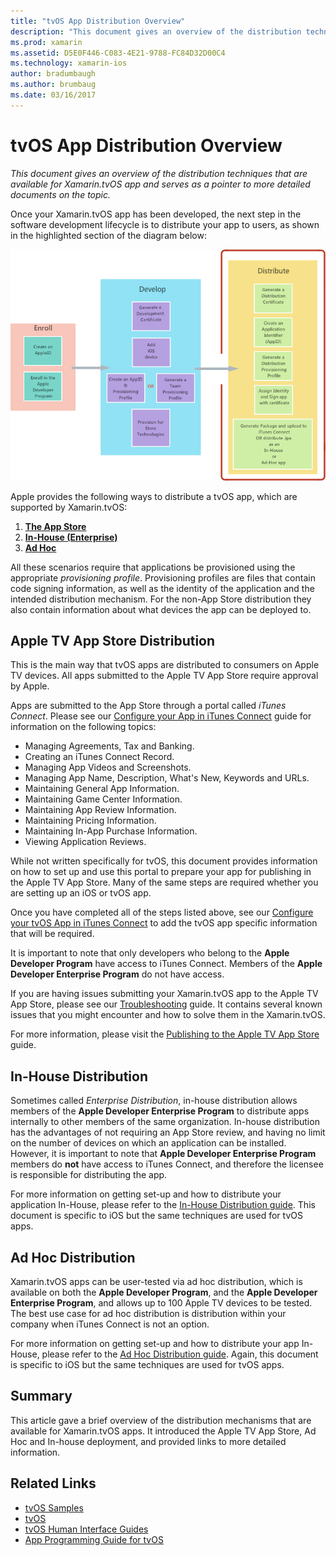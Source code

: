 ```yaml
---
title: "tvOS App Distribution Overview"
description: "This document gives an overview of the distribution techniques that are available for Xamarin.tvOS app and serves as a pointer to more detailed documents on the topic."
ms.prod: xamarin
ms.assetid: D5E0F446-C083-4E21-9788-FC84D32D00C4
ms.technology: xamarin-ios
author: bradumbaugh
ms.author: brumbaug
ms.date: 03/16/2017
---
```


# tvOS App Distribution Overview

_This document gives an overview of the distribution techniques that are available for Xamarin.tvOS app and serves as a pointer to more detailed documents on the topic._


Once your Xamarin.tvOS app has been developed, the next step in the software development lifecycle is to distribute your app to users, as shown in the highlighted section of the diagram below:


[![The software development lifecycle overview](images/publishingdiagram.png)](images/publishingdiagram.png#lightbox)


Apple provides the following ways to distribute a tvOS app, which are supported by Xamarin.tvOS:

1. [**The App Store**](#Apple-TV-App-Store-Distribution)
2. [**In-House (Enterprise)**](#In-House-Distribution) 
2. [**Ad Hoc**](#Ad_Hoc_Distribution) 

All these scenarios require that applications be provisioned using the appropriate *provisioning profile*. Provisioning profiles are files that contain code signing information, as well as the identity of the application and the intended distribution mechanism. For the non-App Store distribution they also contain information about what devices the app can be deployed to.

<a name="Apple-TV-App-Store-Distribution" />

## Apple TV App Store Distribution

This is the main way that tvOS apps are distributed to consumers on Apple TV devices. All apps submitted to the Apple TV App Store require approval by Apple.

Apps are submitted to the App Store through a portal called *iTunes Connect*. Please see our [Configure your App in iTunes Connect](~/ios/deploy-test/app-distribution/app-store-distribution/itunesconnect.md) guide for information on the following topics:

- Managing Agreements, Tax and Banking.
- Creating an iTunes Connect Record.
- Managing App Videos and Screenshots.
- Managing App Name, Description, What's New, Keywords and URLs.
- Maintaining General App Information.
- Maintaining Game Center Information.
- Maintaining App Review Information.
- Maintaining Pricing Information.
- Maintaining In-App Purchase Information.
- Viewing Application Reviews.

While not written specifically for tvOS, this document provides information on how to set up and use this portal to prepare your app for publishing in the Apple TV App Store. Many of the same steps are required whether you are setting up an iOS or tvOS app.

Once you have completed all of the steps listed above, see our [Configure your tvOS App in iTunes Connect](~/ios/tvos/deploy-test/app-distribution/itunes-connect.md) to add the tvOS app specific information that will be required.

It is important to note that only developers who belong to the **Apple Developer Program** have access to iTunes Connect. Members of the **Apple Developer Enterprise Program** do not have access.

If you are having issues submitting your Xamarin.tvOS app to the Apple TV App Store, please see our [Troubleshooting](~/ios/tvos/troubleshooting.md) guide. It contains several known issues that you might encounter and how to solve them in the Xamarin.tvOS.

For more information, please visit the [Publishing to the Apple TV App Store](~/ios/tvos/deploy-test/app-distribution/app-store-publishing.md) guide.

<a name="In-House-Distribution" />

## In-House Distribution

Sometimes called *Enterprise Distribution*, in-house distribution allows members of the **Apple Developer Enterprise Program** to distribute apps internally to other members of the same organization. In-house distribution has the advantages of not requiring an App Store review, and having no limit on the number of devices on which an application can be installed. However, it is important to note that **Apple Developer Enterprise Program** members do **not** have access to iTunes Connect, and therefore the licensee is responsible for distributing the app.

For more information on getting set-up and how to distribute your application In-House, please refer to the [In-House Distribution guide](~/ios/deploy-test/app-distribution/in-house-distribution.md). This document is specific to iOS but the same techniques are used for tvOS apps.

<a name="Ad_Hoc_Distribution"/>

## Ad Hoc Distribution

Xamarin.tvOS apps can be user-tested via ad hoc distribution, which is available on both the **Apple Developer Program**, and the **Apple Developer Enterprise Program**, and allows up to 100 Apple TV devices to be tested. The best use case for ad hoc distribution is distribution within your company when iTunes Connect is not an option.

For more information on getting set-up and how to distribute your app In-House, please refer to the [Ad Hoc Distribution guide](~/ios/deploy-test/app-distribution/ad-hoc-distribution.md). Again, this document is specific to iOS but the same techniques are used for tvOS apps.

<a name="Summary" />

## Summary

This article gave a brief overview of the distribution mechanisms that are available for Xamarin.tvOS apps. It introduced the Apple TV App Store, Ad Hoc and In-house deployment, and provided links to more detailed information.



## Related Links

- [tvOS Samples](https://developer.xamarin.com/samples/tvos/all/)
- [tvOS](https://developer.apple.com/tvos/)
- [tvOS Human Interface Guides](https://developer.apple.com/tvos/human-interface-guidelines/)
- [App Programming Guide for tvOS](https://developer.apple.com/library/prerelease/tvos/documentation/General/Conceptual/AppleTV_PG/)

